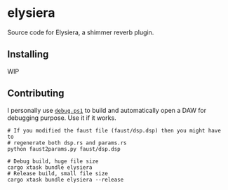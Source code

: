 # elysiera
Source code for Elysiera, a shimmer reverb plugin.

## Installing
WIP

## Contributing
I personally use [`debug.ps1`](debug.ps1) to build and automatically open a DAW for debugging purpose. Use it if it works.
```shell
# If you modified the faust file (faust/dsp.dsp) then you might have to
# regenerate both dsp.rs and params.rs
python faust2params.py faust/dsp.dsp

# Debug build, huge file size
cargo xtask bundle elysiera
# Release build, small file size
cargo xtask bundle elysiera --release
```